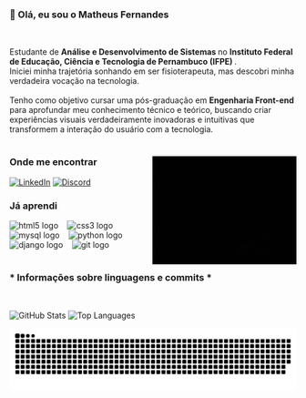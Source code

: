 <h3>👋 Olá, eu sou o Matheus Fernandes</h2><br>

<p>
Estudante de <strong> Análise e Desenvolvimento de Sistemas </strong> no <strong> Instituto Federal de Educação, Ciência e Tecnologia de Pernambuco (IFPE) </strong>. <br>
Iniciei minha trajetória sonhando em ser fisioterapeuta, mas descobri minha verdadeira vocação na tecnologia. <br><br>
Tenho como objetivo cursar uma pós-graduação em <strong> Engenharia Front-end</strong> para aprofundar meu conhecimento técnico e teórico, buscando criar experiências visuais verdadeiramente inovadoras e intuitivas que transformem a interação do usuário com a tecnologia.
</p>

#

<img align="right" alt="" height="190px" src="./imagem/esperandocorrespondencia.gif">

<h3 align="left"> Onde me encontrar </h3>

[![LinkedIn](https://img.shields.io/badge/-LinkedIn-7CA07B?style=for-the-badge&logo=linkedin&logoColor=FBF1C7)](https://www.linkedin.com/in/matheusdesouzafernandes/)
[![Discord](https://img.shields.io/badge/-Discord-7CA07B?style=for-the-badge&logo=discord&logoColor=FBF1C7)](https://discordapp.com/users/mfernandes//)

<h3 align="left">Já aprendi </h3>

<div align="left" >
  <img src="https://cdn.jsdelivr.net/gh/devicons/devicon/icons/html5/html5-original.svg" height="25" alt="html5 logo" />
  <img width="8" />
  <img src="https://cdn.jsdelivr.net/gh/devicons/devicon/icons/css3/css3-original.svg" height="25" alt="css3 logo" />
  <img width="8" />
  <img src="https://cdn.jsdelivr.net/gh/devicons/devicon/icons/mysql/mysql-original.svg" height="25" alt="mysql logo" />
  <img width="8" />
  <img src="https://cdn.jsdelivr.net/gh/devicons/devicon/icons/python/python-original.svg" height="25" alt="python logo" />
  <img width="8" />
  <img src="https://cdn.jsdelivr.net/gh/devicons/devicon/icons/django/django-plain.svg" height="25" alt="django logo" />
  <img width="8" />
  <img src="https://cdn.jsdelivr.net/gh/devicons/devicon/icons/git/git-original.svg" height="25" alt="git logo" />
  <img width="8" />
</div>


#

<h3> * Informações sobre linguagens e commits * </h3><br>
  
<p>
<img src="https://github-readme-stats.vercel.app/api?username=matheus-fernandes-dev&show_icons=true&theme=gruvbox_light" alt="GitHub Stats" />
<img src="https://github-readme-stats.vercel.app/api/top-langs/?username=matheus-fernandes-dev&layout=compact&theme=gruvbox_light" alt="Top Languages" />
</p>


<picture align="center">
  <source media="(prefers-color-scheme: dark)" srcset="https://raw.githubusercontent.com/mari4souza/mari4souza/output/github-contribution-grid-snake-dark.svg">
  <source media="(prefers-color-scheme: light)" srcset="https://raw.githubusercontent.com/mari4souza/mari4souza/output/github-contribution-grid-snake-light.svg">
  <img align="center" alt="github contribution grid snake animation" src="https://raw.githubusercontent.com/mari4souza/mari4souza/output/github-contribution-grid-snake.svg?color=7CA07B&snake=FBF1C7&stroke=B57614">
</picture>

